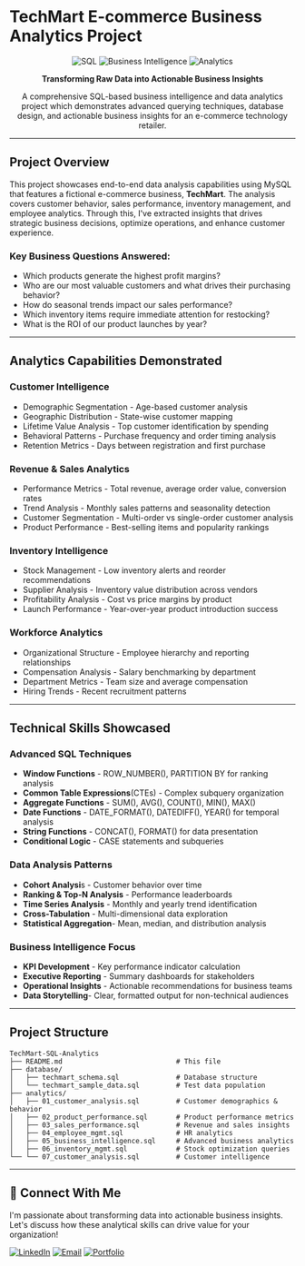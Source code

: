 # TechMart E-commerce Business Analytics Project

<div align="center">

![SQL](https://img.shields.io/badge/SQL-MySQL-blue?style=for-the-badge&logo=mysql)
![Business Intelligence](https://img.shields.io/badge/Business-Intelligence-green?style=for-the-badge)
![Analytics](https://img.shields.io/badge/Data-Analytics-orange?style=for-the-badge)

**Transforming Raw Data into Actionable Business Insights**

A comprehensive SQL-based business intelligence and data analytics project which demonstrates advanced querying techniques, database design, and actionable business insights for an e-commerce technology retailer.

</div>

---

## Project Overview

This project showcases end-to-end data analysis capabilities using MySQL that features a fictional e-commerce business, **TechMart**. The analysis covers customer behavior, sales performance, inventory management, and employee analytics. Through this, I've extracted insights that drives strategic business decisions, optimize operations, and enhance customer experience.

### Key Business Questions Answered:
- Which products generate the highest profit margins?
- Who are our most valuable customers and what drives their purchasing behavior?
- How do seasonal trends impact our sales performance?
- Which inventory items require immediate attention for restocking?
- What is the ROI of our product launches by year?

---

## Analytics Capabilities Demonstrated

### Customer Intelligence
- Demographic Segmentation - Age-based customer analysis
- Geographic Distribution - State-wise customer mapping
- Lifetime Value Analysis - Top customer identification by spending
- Behavioral Patterns - Purchase frequency and order timing analysis
- Retention Metrics - Days between registration and first purchase

### Revenue & Sales Analytics
- Performance Metrics - Total revenue, average order value, conversion rates
- Trend Analysis - Monthly sales patterns and seasonality detection
- Customer Segmentation - Multi-order vs single-order customer analysis
- Product Performance - Best-selling items and popularity rankings

### Inventory Intelligence
- Stock Management - Low inventory alerts and reorder recommendations
- Supplier Analysis - Inventory value distribution across vendors
- Profitability Analysis - Cost vs price margins by product
- Launch Performance - Year-over-year product introduction success

### Workforce Analytics
- Organizational Structure - Employee hierarchy and reporting relationships
- Compensation Analysis - Salary benchmarking by department
- Department Metrics - Team size and average compensation
- Hiring Trends - Recent recruitment patterns

---

## Technical Skills Showcased

### Advanced SQL Techniques
- **Window Functions** - ROW_NUMBER(), PARTITION BY for ranking analysis
- **Common Table Expressions**(CTEs) - Complex subquery organization
- **Aggregate Functions** - SUM(), AVG(), COUNT(), MIN(), MAX()
- **Date Functions** - DATE_FORMAT(), DATEDIFF(), YEAR() for temporal analysis
- **String Functions** - CONCAT(), FORMAT() for data presentation
- **Conditional Logic** - CASE statements and subqueries

### Data Analysis Patterns
- **Cohort Analysi**s - Customer behavior over time
- **Ranking & Top-N Analysis** - Performance leaderboards
- **Time Series Analysis** - Monthly and yearly trend identification
- **Cross-Tabulation** - Multi-dimensional data exploration
- **Statistical Aggregation**- Mean, median, and distribution analysis

### Business Intelligence Focus
- **KPI Development** - Key performance indicator calculation
- **Executive Reporting** - Summary dashboards for stakeholders
- **Operational Insights** - Actionable recommendations for business teams
- **Data Storytelling**- Clear, formatted output for non-technical audiences

---

## Project Structure

```
TechMart-SQL-Analytics
├── README.md                            # This file
├── database/
│   ├── techmart_schema.sql              # Database structure
│   └── techmart_sample_data.sql         # Test data population
├── analytics/
│   ├── 01_customer_analysis.sql         # Customer demographics & behavior
│   ├── 02_product_performance.sql       # Product performance metrics
│   ├── 03_sales_performance.sql         # Revenue and sales insights
│   ├── 04_employee_mgmt.sql             # HR analytics
│   ├── 05_business_intelligence.sql     # Advanced business analytics
│   ├── 06_inventory_mgmt.sql            # Stock optimization queries
└── └── 07_customer_analysis.sql         # Customer intelligence
```

---

## 🤝 Connect With Me

I'm passionate about transforming data into actionable business insights. Let's discuss how these analytical skills can drive value for your organization!

[![LinkedIn](https://img.shields.io/badge/LinkedIn-Connect-blue?style=for-the-badge&logo=linkedin)](https://www.linkedin.com/in/juvan-emanuel-paulo-30a7a4252/)
[![Email](https://img.shields.io/badge/Email-Contact-red?style=for-the-badge&logo=gmail)](mailto:juvanpaulo@gmail.com.com)
[![Portfolio](https://img.shields.io/badge/Portfolio-View-green?style=for-the-badge&logo=github)](https://github.com/naori11)
